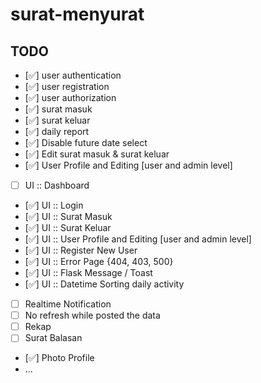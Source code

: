 # surat-menyurat

## TODO

- [✅] user authentication
- [✅] user registration
- [✅] user authorization
- [✅] surat masuk
- [✅] surat keluar
- [✅] daily report
- [✅] Disable future date select
- [✅] Edit surat masuk & surat keluar
- [✅] User Profile and Editing [user and admin level]
- [ ] UI :: Dashboard
- [✅] UI :: Login
- [✅] UI :: Surat Masuk
- [✅] UI :: Surat Keluar
- [✅] UI :: User Profile and Editing [user and admin level]
- [✅] UI :: Register New User
- [✅] UI :: Error Page {404, 403, 500}
- [✅] UI :: Flask Message / Toast
- [✅] UI :: Datetime Sorting daily activity
- [ ] Realtime Notification
- [ ] No refresh while posted the data
- [ ] Rekap
- [ ] Surat Balasan
- [✅] Photo Profile
- ...
